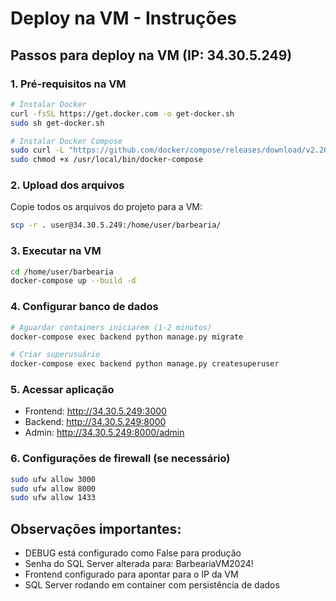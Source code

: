 # Deploy na VM - Instruções

## Passos para deploy na VM (IP: 34.30.5.249)

### 1. Pré-requisitos na VM
```bash
# Instalar Docker
curl -fsSL https://get.docker.com -o get-docker.sh
sudo sh get-docker.sh

# Instalar Docker Compose
sudo curl -L "https://github.com/docker/compose/releases/download/v2.20.0/docker-compose-$(uname -s)-$(uname -m)" -o /usr/local/bin/docker-compose
sudo chmod +x /usr/local/bin/docker-compose
```

### 2. Upload dos arquivos
Copie todos os arquivos do projeto para a VM:
```bash
scp -r . user@34.30.5.249:/home/user/barbearia/
```

### 3. Executar na VM
```bash
cd /home/user/barbearia
docker-compose up --build -d
```

### 4. Configurar banco de dados
```bash
# Aguardar containers iniciarem (1-2 minutos)
docker-compose exec backend python manage.py migrate

# Criar superusuário
docker-compose exec backend python manage.py createsuperuser
```

### 5. Acessar aplicação
- Frontend: http://34.30.5.249:3000
- Backend: http://34.30.5.249:8000
- Admin: http://34.30.5.249:8000/admin

### 6. Configurações de firewall (se necessário)
```bash
sudo ufw allow 3000
sudo ufw allow 8000
sudo ufw allow 1433
```

## Observações importantes:
- DEBUG está configurado como False para produção
- Senha do SQL Server alterada para: BarbeariaVM2024!
- Frontend configurado para apontar para o IP da VM
- SQL Server rodando em container com persistência de dados